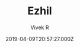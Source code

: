 ---
title: Ezhil
github: https://github.com/vividvilla/ezhil
demo: https://ezhil-hugo.netlify.com/
author: Vivek R
ssg:
  - Hugo
cms:
  - Markdown
date: 2019-04-09T20:57:27.000Z
description: Clean and minimal personal blog theme for Hugo
draft: true
publish_date: '2019-04-09T20:57:27Z'
update_date: '2021-04-28T11:14:00Z'
github_star: 347
github_fork: 170
---